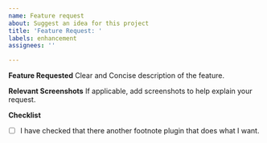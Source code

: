 ```yaml
---
name: Feature request
about: Suggest an idea for this project
title: 'Feature Request: '
labels: enhancement
assignees: ''

---
```


**Feature Requested**
Clear and Concise description of the feature.

**Relevant Screenshots**
If applicable, add screenshots to help explain your request.

**Checklist**
- [ ] I have checked that there another footnote plugin that does what I want.
